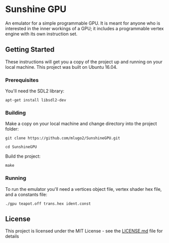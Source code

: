 # Sunshine GPU

An emulator for a simple programmable GPU.  It is meant for anyone who is interested in the inner workings of a GPU; it includes a programmable vertex engine with its own instruction set.

## Getting Started

These instructions will get you a copy of the project up and running on your local machine. This project was built on Ubuntu 16.04.

### Prerequisites

You'll need the SDL2 library:

```
apt-get install libsdl2-dev
```

### Building

Make a copy on your local machine and change directory into the project folder:

```
git clone https://github.com/mlugo2/SunshineGPU.git

cd SunshineGPU
```

Build the project:

```
make
```

### Running

To run the emulator you'll need a vertices object file, vertex shader hex file, and a constants file: 

```
./gpu teapot.off trans.hex ident.const
```

## License

This project is licensed under the MIT License - see the [LICENSE.md](LICENSE.md) file for details